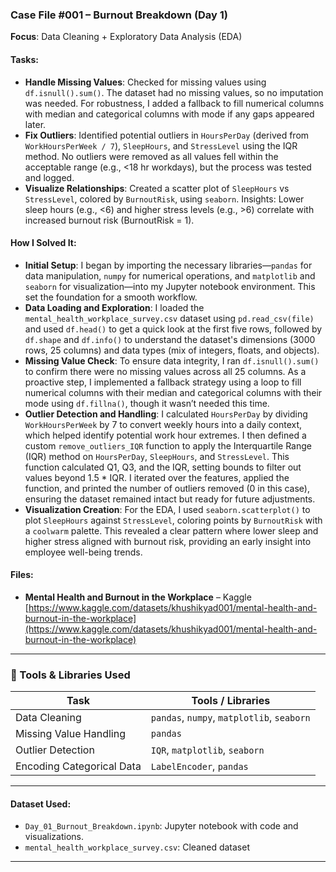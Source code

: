 
### Case File #001 – Burnout Breakdown (Day 1)
**Focus**: Data Cleaning + Exploratory Data Analysis (EDA)

#### Tasks:
- **Handle Missing Values**: Checked for missing values using `df.isnull().sum()`. The dataset had no missing values, so no imputation was needed. For robustness, I added a fallback to fill numerical columns with median and categorical columns with mode if any gaps appeared later.
- **Fix Outliers**: Identified potential outliers in `HoursPerDay` (derived from `WorkHoursPerWeek / 7`), `SleepHours`, and `StressLevel` using the IQR method. No outliers were removed as all values fell within the acceptable range (e.g., <18 hr workdays), but the process was tested and logged.
- **Visualize Relationships**: Created a scatter plot of `SleepHours` vs `StressLevel`, colored by `BurnoutRisk`, using `seaborn`. Insights: Lower sleep hours (e.g., <6) and higher stress levels (e.g., >6) correlate with increased burnout risk (BurnoutRisk = 1).


#### How I Solved It:
- **Initial Setup**: I began by importing the necessary libraries—`pandas` for data manipulation, `numpy` for numerical operations, and `matplotlib` and `seaborn` for visualization—into my Jupyter notebook environment. This set the foundation for a smooth workflow.
- **Data Loading and Exploration**: I loaded the `mental_health_workplace_survey.csv` dataset using `pd.read_csv(file)` and used `df.head()` to get a quick look at the first five rows, followed by `df.shape` and `df.info()` to understand the dataset's dimensions (3000 rows, 25 columns) and data types (mix of integers, floats, and objects).
- **Missing Value Check**: To ensure data integrity, I ran `df.isnull().sum()` to confirm there were no missing values across all 25 columns. As a proactive step, I implemented a fallback strategy using a loop to fill numerical columns with their median and categorical columns with their mode using `df.fillna()`, though it wasn’t needed this time.
- **Outlier Detection and Handling**: I calculated `HoursPerDay` by dividing `WorkHoursPerWeek` by 7 to convert weekly hours into a daily context, which helped identify potential work hour extremes. I then defined a custom `remove_outliers_IQR` function to apply the Interquartile Range (IQR) method on `HoursPerDay`, `SleepHours`, and `StressLevel`. This function calculated Q1, Q3, and the IQR, setting bounds to filter out values beyond 1.5 * IQR. I iterated over the features, applied the function, and printed the number of outliers removed (0 in this case), ensuring the dataset remained intact but ready for future adjustments.
- **Visualization Creation**: For the EDA, I used `seaborn.scatterplot()` to plot `SleepHours` against `StressLevel`, coloring points by `BurnoutRisk` with a `coolwarm` palette. This revealed a clear pattern where lower sleep and higher stress aligned with burnout risk, providing an early insight into employee well-being trends.

#### Files:
- **Mental Health and Burnout in the Workplace** – Kaggle  
  [https://www.kaggle.com/datasets/khushikyad001/mental-health-and-burnout-in-the-workplace](https://www.kaggle.com/datasets/khushikyad001/mental-health-and-burnout-in-the-workplace)

---

### 🧰 Tools & Libraries Used

| Task                     | Tools / Libraries                          |
|--------------------------|--------------------------------------------|
| Data Cleaning            | `pandas`, `numpy`, `matplotlib`, `seaborn` |
| Missing Value Handling   | `pandas`                                   |
| Outlier Detection        | `IQR`, `matplotlib`, `seaborn`             |
| Encoding Categorical Data| `LabelEncoder`, `pandas`                   |

---

#### Dataset Used:
- `Day_01_Burnout_Breakdown.ipynb`: Jupyter notebook with code and visualizations.
- `mental_health_workplace_survey.csv`: Cleaned dataset

---



